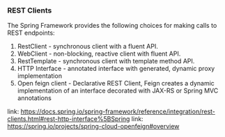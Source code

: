 ### REST Clients

The Spring Framework provides the following choices for making calls to REST endpoints:

1. RestClient - synchronous client with a fluent API.
2. WebClient - non-blocking, reactive client with fluent API.
3. RestTemplate - synchronous client with template method API.
4. HTTP Interface - annotated interface with generated, dynamic proxy implementation
5. Open feign client - Declarative REST Client, Feign creates a dynamic implementation of an interface decorated
   with JAX-RS or Spring MVC annotations

link: https://docs.spring.io/spring-framework/reference/integration/rest-clients.html#rest-http-interface%5BSpring
link: https://spring.io/projects/spring-cloud-openfeign#overview